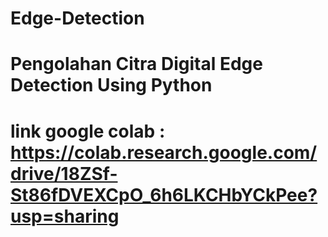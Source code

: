 # Edge-Detection
# Pengolahan Citra Digital Edge Detection Using Python
# link google colab : https://colab.research.google.com/drive/18ZSf-St86fDVEXCpO_6h6LKCHbYCkPee?usp=sharing
